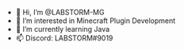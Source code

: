 - 👋 Hi, I’m @LABSTORM-MG
- 👀 I’m interested in Minecraft Plugin Development
- 🌱 I’m currently learning Java
- 📫 Discord: LABSTORM#9019

